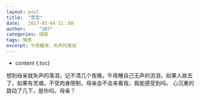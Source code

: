 ```yaml
---
layout: post
title:  "思念"
date:   2017-03-04 11：00
author:     "107"
categories: 随感
tags: 情感 
excerpt: 午夜醒来，失声的落泪 
---
```

* content
{:toc}

想到母亲就失声的落泪，记不清几个夜晚，午夜睡自己无声的流泪，如果人故去了，如果有灵魂，不受肉身限制，母亲会不会来看我，我能感受到吗。
心沉重的跳动了几下，是你吗，母亲？


